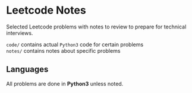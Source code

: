 # Leetcode Notes

Selected Leetcode problems with notes to review to prepare for technical interviews.<br>

`code/` contains actual `Python3` code for certain problems<br>
`notes/` contains notes about specific problems<br>

## Languages

All problems are done in **Python3** unless noted.


